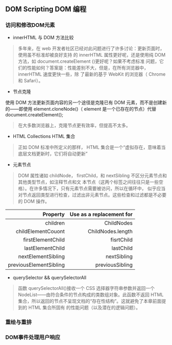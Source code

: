## DOM Scripting DOM 编程

### 访问和修改DOM元素

+ innerHTML 与 DOM 方法比较

> 多年来，在 web 开发者社区已经对此问题进行了许多讨论：更新页面时，使用虽不标准却被良好支持
的 innerHTML 属性更好呢，还是使用纯 DOM 方法，如 document.createElement ()更好呢？如果不考虑标准
问题，它们的性能如何？答案是：性能差别不大，但是，在所有浏览器中， innerHTML 速度更快一些，除
了最新的基于 WebKit 的浏览器（ Chrome 和 Safari）。

+ 节点克隆

使用 DOM 方法更新页面内容的另一个途径是克隆已有 DOM 元素，而不是创建新的——即使用
element.cloneNode()（ element 是一个已存在的节点）代替 document.createElement();

> 在大多数浏览器上，克隆节点更有效率，但提高不太多。

+ HTML Collections HTML 集合

> 正如 DOM 标准中所定义的那样， HTML 集合是一个“虚拟存在，意味着当底层文档更新时，它们将自动更新”

+ 元素节点

> DOM 属性诸如 childNode， firstChild，和 nextSibling 不区分元素节点和其他类型节点，如注释节点和文
本节点（这两个标签之间往往只是一些空格）。在许多情况下，只有元素节点需要被访问，所以在循环中，
似乎应当对节点返回类型进行检查，过滤出非元素节点。这些检查和过滤都是不必要的 DOM 操作。

| Property               |     Use  as a replacement for   |
|-----------------------:|--------------------------------:|
| children               |     ChildNodes                  |
| childElementCouont     |     ChildNodes.length           |
| firstElementChild      |     fisrtChild                  |
| lastElementChild       |     lastChild                   |
| nextElementSibling     |     nextSibling                 |
| previousElementSibling |     previousSibling             |

+ querySelector && querySelectorAll

> 函数 querySelectorAll()接收一个 CSS 选择器字符串参数并返回一个 NodeList——由符合条件的节点构成的类数组对象。此函数不返回
HTML 集合，所以返回的节点不呈现文档的“存在性结构”。这就避免了本章前面提到的 HTML 集合所固有
的性能问题（以及潜在的逻辑问题）。

### 重绘与重排

### DOM事件处理用户响应
